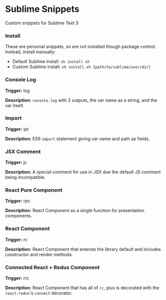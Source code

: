 # Sublime Snippets

Custom snippets for Sublime Text 3

### Install

These are personal snippets, so are not installed though package control. Instead, install manually:

- Default Sublime install: `sh install.sh`
- Custom Sublime install: `sh install.sh [path/to/sublime/user/dir]`

### Console Log

**Trigger:** log

**Description:** `console.log` with 2 outputs, the var name as a string, and the var itself.

### Import

**Trigger:** ipt

**Description:** ES6 `import` statement giving var name and path as fields.

### JSX Comment

**Trigger:** jc

**Description:** A special comment for use in JSX due the default JS comment being incompatible.

### React Pure Component

**Trigger:** rpc

**Description:** React Component as a single function for presentation components.

### React Component

**Trigger:** rc

**Description:** React Component that extends the library default and includes constructor and render methods.

### Connected React + Redux Component

**Trigger:** rrc

**Description:** React Component that has all of `rc`, plus is decorated with the `react-redux`'s `connect` decorator.
